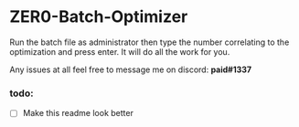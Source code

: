 # ZER0-Batch-Optimizer

Run the batch file as administrator then type the number correlating to the optimization and press enter. It will do all the work for you.

Any issues at all feel free to message me on discord: **paid#1337**

### todo:
 - [ ] Make this readme look better
